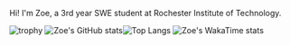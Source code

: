 Hi! I'm Zoe, a 3rd year SWE student at Rochester Institute of Technology.

![trophy](https://github-profile-trophy.vercel.app/?username=zizz-0&rank=SSS,SS,S,AAA,AA,A&no-bg=false&theme=nord)
![Zoe's GitHub stats](https://github-readme-stats.vercel.app/api?username=zizz-0&show_icons=true&hide=stars&bg_color=2E3440&title_color=80A1C1&text_color=EDEFF3&hide_rank=true&ring_color=824db8&icon_color=90BCBC&line_height=24&custom_title=Github%20Stats)![Top Langs](https://github-readme-stats.vercel.app/api/top-langs/?username=zizz-0&layout=compact&bg_color=2E3440&title_color=80A1C1&text_color=EDEFF3&size_weight=0.5&count_weight=0.5)
![Zoe's WakaTime stats](https://github-readme-stats.vercel.app/api/wakatime?username=zizz0&title_color=80A1C1&text_color=EDEFF3&layout=compact&custom_title=WakaTime%20Stats%20Since%20Nov%2013,%202024&bg_color=2E3440)



